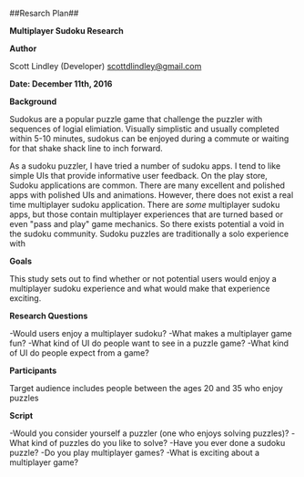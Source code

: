 ##Resarch Plan##

**Multiplayer Sudoku Research**

**Author**

Scott Lindley (Developer)
scottdlindley@gmail.com

**Date: December 11th, 2016**

**Background**

Sudokus are a popular puzzle game that challenge the puzzler with sequences of logial elimiation.
Visually simplistic and usually completed within 5-10 minutes, sudokus can be enjoyed during a commute or
waiting for that shake shack line to inch forward.

As a sudoku puzzler, I have tried a number of sudoku apps. I tend to like simple UIs that provide informative user feedback.
On the play store, Sudoku applications are common. There are many excellent and polished apps with polished UIs and animations. However, there does not exist a real time multiplayer sudoku application.
There are *some* multiplayer sudoku apps, but those contain multiplayer experiences that are turned based or even "pass and play" game mechanics. So there exists potential a void in the sudoku community.
Sudoku puzzles are traditionally a solo experience with 

**Goals**

This study sets out to find whether or not potential users would enjoy a multiplayer sudoku experience and what would make that experience exciting. 

**Research Questions**

-Would users enjoy a multiplayer sudoku?
-What makes a multiplayer game fun?
-What kind of UI do people want to see in a puzzle game?
-What kind of UI do people expect from a game?

**Participants**

Target audience includes people between the ages 20 and 35 who enjoy puzzles

**Script**

-Would you consider yourself a puzzler (one who enjoys solving puzzles)?
-What kind of puzzles do you like to solve?
-Have you ever done a sudoku puzzle?
-Do you play multiplayer games?
-What is exciting about a multiplayer game?
